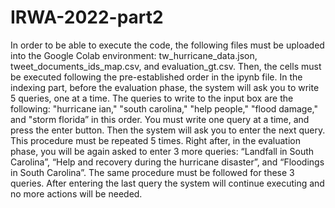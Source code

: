 # IRWA-2022-part2
In order to be able to execute the code, the following files must be uploaded into the Google Colab environment:  tw_hurricane_data.json, tweet_documents_ids_map.csv, and evaluation_gt.csv. Then, the cells must be executed following the pre-established order in the ipynb file. In the indexing part, before the evaluation phase, the system will ask you to write 5 queries, one at a time. The queries to write to the input box are the following: "hurricane ian," "south carolina," "help people," "flood damage," and "storm florida” in this order. You must write one query at a time, and press the enter button. Then the system will ask you to enter the next query. This procedure must be repeated  5 times. Right after, in the evaluation phase, you will be again asked to enter 3 more queries: “Landfall in South Carolina”, “Help and recovery during the hurricane disaster”, and “Floodings in South Carolina”. The same procedure must be followed for these 3 queries. After entering the last query the system will continue executing and no more actions will be needed.
